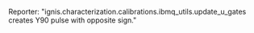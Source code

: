 Reporter: "ignis.characterization.calibrations.ibmq_utils.update_u_gates creates Y90 pulse with opposite sign."
